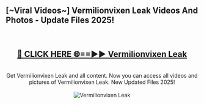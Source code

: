 <h2>[~Viral Videos~] Vermilionvixen Leak Videos And Photos - Update Files 2025!</h2>
<br>
<div align="center">
<h2><a href="https://top-ai-tools.click/QrbHav" rel="nofollow">🔴 CLICK HERE 🌐==►► Vermilionvixen Leak</a></h2>
<br>
Get Vermilionvixen Leak and all content. Now you can access all videos and pictures of Vermilionvixen Leak. New Updated Files 2025!
<br>
<br>
<a href="https://top-ai-tools.click/QrbHav" rel="nofollow" data-target="animated-image.originalLink"><img src="https://i.ibb.co.com/WyWwxjT/player-gif2.gif" alt="Vermilionvixen Leak" style="max-width: 100%; display: inline-block;" data-target="animated-image.originalImage"></a>
</div>
<br>